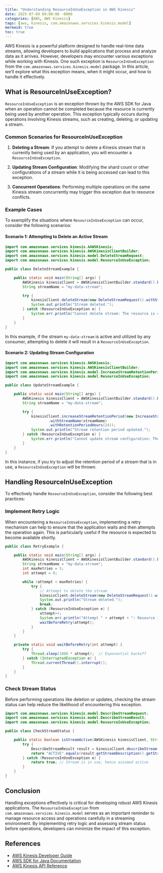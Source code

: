 ```yaml
---
title: "Understanding ResourceInUseException in AWS Kinesis"
date: 2025-07-09 09:00:00 -0000
categories: [AWS, AWS Kinesis]
tags: [aws, kinesis, com.amazonaws.services.kinesis.model]
mermaid: true
toc: true
---
```



AWS Kinesis is a powerful platform designed to handle real-time data streams, allowing developers to build applications that process and analyze data as it arrives. However, developers may encounter various exceptions while working with Kinesis. One such exception is `ResourceInUseException` from the `com.amazonaws.services.kinesis.model` package. In this article, we’ll explore what this exception means, when it might occur, and how to handle it effectively.

## What is ResourceInUseException?

`ResourceInUseException` is an exception thrown by the AWS SDK for Java when an operation cannot be completed because the resource is currently being used by another operation. This exception typically occurs during operations involving Kinesis streams, such as creating, deleting, or updating a stream.

### Common Scenarios for ResourceInUseException

1. **Deleting a Stream**: If you attempt to delete a Kinesis stream that is currently being used by an application, you will encounter a `ResourceInUseException`.
   
2. **Updating Stream Configuration**: Modifying the shard count or other configurations of a stream while it is being accessed can lead to this exception.

3. **Concurrent Operations**: Performing multiple operations on the same Kinesis stream concurrently may trigger this exception due to resource conflicts.

### Example Cases

To exemplify the situations where `ResourceInUseException` can occur, consider the following scenarios:

#### Scenario 1: Attempting to Delete an Active Stream

```java
import com.amazonaws.services.kinesis.AAWSKinesis;
import com.amazonaws.services.kinesis.AWSKinesisClientBuilder;
import com.amazonaws.services.kinesis.model.DeleteStreamRequest;
import com.amazonaws.services.kinesis.model.ResourceInUseException;

public class DeleteStreamExample {

    public static void main(String[] args) {
        AWSKinesis kinesisClient = AWSKinesisClientBuilder.standard().build();
        String streamName = "my-data-stream";

        try {
            kinesisClient.deleteStream(new DeleteStreamRequest().withStreamName(streamName));
            System.out.println("Stream deleted.");
        } catch (ResourceInUseException e) {
            System.err.println("Cannot delete stream: The resource is currently in use.");
        }
    }
}
```

In this example, if the stream `my-data-stream` is active and utilized by any consumer, attempting to delete it will result in a `ResourceInUseException`.

#### Scenario 2: Updating Stream Configuration

```java
import com.amazonaws.services.kinesis.AWSKinesis;
import com.amazonaws.services.kinesis.AWSKinesisClientBuilder;
import com.amazonaws.services.kinesis.model.IncreaseStreamRetentionPeriodRequest;
import com.amazonaws.services.kinesis.model.ResourceInUseException;

public class UpdateStreamExample {

    public static void main(String[] args) {
        AWSKinesis kinesisClient = AWSKinesisClientBuilder.standard().build();
        String streamName = "my-data-stream";

        try {
            kinesisClient.increaseStreamRetentionPeriod(new IncreaseStreamRetentionPeriodRequest()
                    .withStreamName(streamName)
                    .withRetentionPeriodHours(24));
            System.out.println("Stream retention period updated.");
        } catch (ResourceInUseException e) {
            System.err.println("Cannot update stream configuration: The resource is currently in use.");
        }
    }
}
```

In this instance, if you try to adjust the retention period of a stream that is in use, a `ResourceInUseException` will be thrown.

## Handling ResourceInUseException

To effectively handle `ResourceInUseException`, consider the following best practices:

### Implement Retry Logic

When encountering a `ResourceInUseException`, implementing a retry mechanism can help to ensure that the application waits and then attempts the operation again. This is particularly useful if the resource is expected to become available shortly.

```java
public class RetryExample {

    public static void main(String[] args) {
        AWSKinesis kinesisClient = AWSKinesisClientBuilder.standard().build();
        String streamName = "my-data-stream";
        int maxRetries = 5;
        int attempt = 0;

        while (attempt < maxRetries) {
            try {
                // Attempt to delete the stream
                kinesisClient.deleteStream(new DeleteStreamRequest().withStreamName(streamName));
                System.out.println("Stream deleted.");
                break;
            } catch (ResourceInUseException e) {
                attempt++;
                System.err.println("Attempt " + attempt + ": Resource is in use, retrying...");
                waitBeforeRetry(attempt);
            }
        }
    }

    private static void waitBeforeRetry(int attempt) {
        try {
            Thread.sleep(1000 * attempt);  // Exponential backoff
        } catch (InterruptedException e) {
            Thread.currentThread().interrupt();
        }
    }
}
```

### Check Stream Status

Before performing operations like deletion or updates, checking the stream status can help reduce the likelihood of encountering this exception.

```java
import com.amazonaws.services.kinesis.model.DescribeStreamRequest;
import com.amazonaws.services.kinesis.model.DescribeStreamResult;
import com.amazonaws.services.kinesis.model.ResourceInUseException;

public class CheckStreamStatus {

    public static boolean isStreamActive(AWSKinesis kinesisClient, String streamName) {
        try {
            DescribeStreamResult result = kinesisClient.describeStream(new DescribeStreamRequest().withStreamName(streamName));
            return "ACTIVE".equals(result.getStreamDescription().getStreamStatus());
        } catch (ResourceInUseException e) {
            return true; // Stream is in use, hence assumed active
        }
    }
}
```

## Conclusion

Handling exceptions effectively is critical for developing robust AWS Kinesis applications. The `ResourceInUseException` from `com.amazonaws.services.kinesis.model` serves as an important reminder to manage resource access and operations carefully in a streaming environment. By implementing retry logic and assessing stream status before operations, developers can minimize the impact of this exception.

## References

- [AWS Kinesis Developer Guide](https://docs.aws.amazon.com/streams/latest/dev/introduction.html)
- [AWS SDK for Java Documentation](https://docs.aws.amazon.com/sdk-for-java/latest/developer-guide/home.html)
- [AWS Kinesis API Reference](https://docs.aws.amazon.com/kinesis/latest/APIReference/Welcome.html)